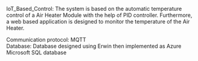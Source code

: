 IoT_Based_Control:
The system is based on the automatic temperature control of a Air Heater Module with the help of PID controller.
Furthermore, a web based application is designed to monitor the temperature of the Air Heater\.


Communication protocol: MQTT\
Database: Database designed using Erwin then implemented as Azure Microsoft SQL database





